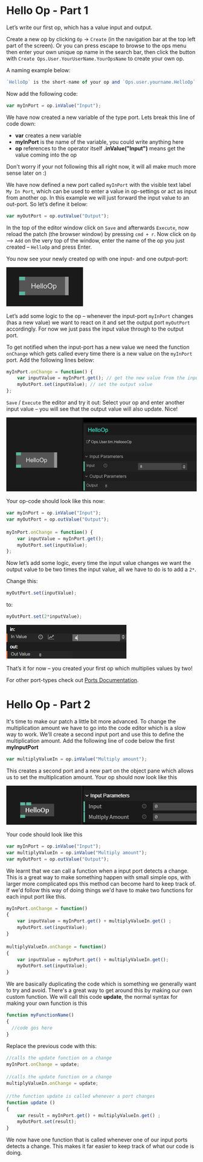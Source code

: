 # Hello Op - Part 1

Let’s write our first op, which has a value input and output.

Create a new op by clicking `Op` -> `Create` (in the navigation bar at the top left part of the screen).
Or you can press escape to browse to the ops menu then enter your own unique op name in the search bar, then click the button with `Create Ops.User.YourUserName.YourOpsName` to create your own op.  

A naming example below:
```javascript
`HelloOp` is the short-name of your op and `Ops.user.yourname.HelloOp` the unique name. 
```
Now add the following code:    

```javascript
var myInPort = op.inValue("Input");
```
We have now created a new variable of the type port. Lets break this line of code down:
- **var** creates a new variable
- **myInPort** is the name of the variable, you could write anything here
- **op** references to the operator itself **.inValue("Input")** means get the value coming into the op

Don't worry if your not following this all right now, it will all make much more sense later on :)

We have now defined a new port called `myInPort` with the visible text label `My In Port`, which can be used to enter a value in op-settings or act as input from another op. 
In this example we will just forward the input value to an out-port. So let’s define it below:

```javascript
var myOutPort = op.outValue("Output");
```

In the top of the editor window click on `Save` and afterwards `Execute`, now reload the patch (the browser window) by pressing `cmd + r`. Now click on `Op` —> `Add` on the very top of the window, enter the name of the op you just created – `HelloOp` and press Enter.

You now see your newly created op with one input- and one output-port:

![](img/hello-op-1.png)

Let’s add some logic to the op – whenever the input-port `myInPort` changes (has a new value) we want to react on it and set the output port `myOutPort` accordingly. For now we just pass the input value through to the output port.

To get notified when the input-port has a new value we need the function `onChange` which gets called every time there is a new value on the `myInPort` port. Add the following lines below:

```javascript
myInPort.onChange = function() {
  	var inputValue = myInPort.get(); // get the new value from the input port
    myOutPort.set(inputValue); // set the output value
};
```

`Save` / `Execute` the editor and try it out: Select your op and enter another input value – you will see that the output value will also update. Nice!

![](img/hello-op-inout-same.png)

Your op-code should look like this now:  

```javascript
var myInPort = op.inValue("Input");
var myOutPort = op.outValue("Output");

myInPort.onChange = function() {
  	var inputValue = myInPort.get(); 
    myOutPort.set(inputValue);
};
```

Now let’s add some logic, every time the input value changes we want the output value to be two times the input value, all we have to do is to add a `2*`.

Change this:  

```javascript
myOutPort.set(inputValue);
```

to:  

```javascript
myOutPort.set(2*inputValue);
```

![Op Settings (multiply by 2)](img/op-settings-mul.png)

That’s it for now – you created your first op which multiplies values by two!

For other port-types check out [Ports Documentation](../dev_creating_ports/dev_creating_ports.md).

# Hello Op - Part 2

It's time to make our patch a little bit more advanced. 
To change the multiplication amount we have to go into the code editor which is a slow way to work.
We'll create a second input port and use this to define the multiplication amount.
Add the following line of code below the first **myInputPort**
```javascript
var multiplyValueIn = op.inValue("Multiply amount");
```

This creates a second port and a new part on the object pane which allows us to set the multiplication amount.
Your op should now look like this

![](img/b-port_in_multiply_amount.PNG)


Your code should look like this
```javascript
var myInPort = op.inValue("Input");
var multiplyValueIn = op.inValue("Multiply amount");
var myOutPort = op.outValue("Output");
```


We learnt that we can call a function when a input port detects a change. This is a great way to make something happen with small simple ops, with larger more complicated ops this method can become hard to keep track of.
If we'd follow this way of doing things we'd have to make two functions for each input port like this. 

```javascript
myInPort.onChange = function()
{
    var inputValue = myInPort.get() + multiplyValueIn.get() ;
    myOutPort.set(inputValue);
}

multiplyValueIn.onChange = function()
{
    var inputValue = myInPort.get() + multiplyValueIn.get();
    myOutPort.set(inputValue);
}

```

We are basically duplicating the code which is something we generally want to try and avoid. 
There's a great way to get around this by making our own custom function.
We will call this code **update**, the normal syntax for making your own function is this

```javascript
function myFunctionName()
{
  //code gos here
}
```
Replace the previous code with this:
```javascript
//calls the update function on a change
myInPort.onChange = update;

//calls the update function on a change
multiplyValueIn.onChange = update;

//the function update is called whenever a port changes
function update ()
{
    var result = myInPort.get() + multiplyValueIn.get() ;
    myOutPort.set(result);
}
```
We now have one function that is called whenever one of our input ports detects a change. This makes it far easier to keep track of what our code is doing.










